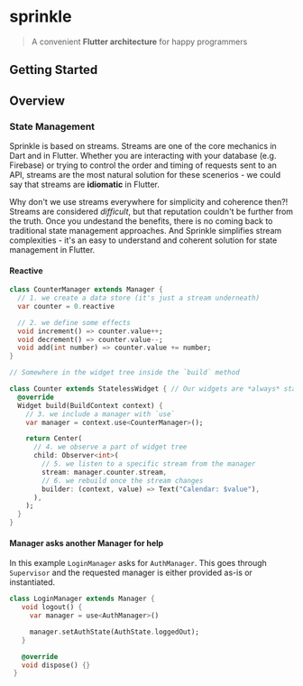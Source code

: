 # sprinkle

> A convenient **Flutter architecture** for happy programmers

## Getting Started


## Overview

### State Management

Sprinkle is based on streams. Streams are one of the core mechanics in Dart and in Flutter. Whether you are interacting with your database (e.g. Firebase) or trying to control the order and timing of requests sent to an API, streams are the most natural solution for these scenerios - we could say that streams are **idiomatic** in Flutter.

Why don't we use streams everywhere for simplicity and coherence then?! Streams are considered *difficult*, but that reputation couldn't be further from the truth. Once you undestand the benefits, there is no coming back to traditional state management approaches. And Sprinkle simplifies stream complexities - it's an easy to understand and coherent solution for state management in Flutter.

#### Reactive

```dart
class CounterManager extends Manager {
  // 1. we create a data store (it's just a stream underneath)
  var counter = 0.reactive

  // 2. we define some effects
  void increment() => counter.value++;
  void decrement() => counter.value--;
  void add(int number) => counter.value += number;
}

// Somewhere in the widget tree inside the `build` method

class Counter extends StatelessWidget { // Our widgets are *always* stateless
  @override
  Widget build(BuildContext context) {
    // 3. we include a manager with `use`
    var manager = context.use<CounterManager>();

    return Center(
      // 4. we observe a part of widget tree
      child: Observer<int>(
        // 5. we listen to a specific stream from the manager
        stream: manager.counter.stream,
        // 6. we rebuild once the stream changes
        builder: (context, value) => Text("Calendar: $value"),
      ),
    );
  }
}

```

#### Manager asks another Manager for help

In this example `LoginManager` asks for `AuthManager`. This goes through `Supervisor` and the requested manager is either provided as-is or instantiated.

```dart
class LoginManager extends Manager {
   void logout() {
     var manager = use<AuthManager>()

     manager.setAuthState(AuthState.loggedOut);
   }

   @override
   void dispose() {}
 }
```

